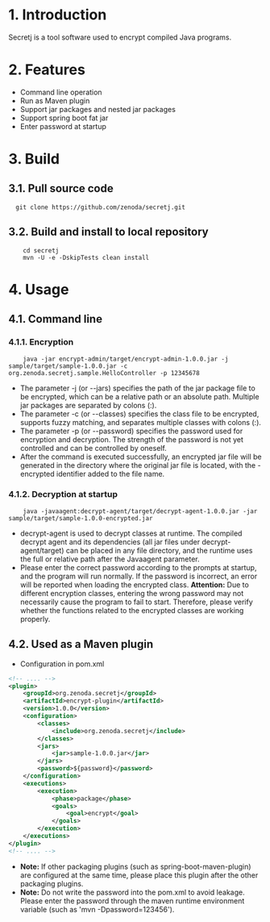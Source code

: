 # 1.  Introduction
Secretj is a tool software used to encrypt compiled Java programs.

# 2.  Features
- Command line operation
- Run as Maven plugin
- Support jar packages and nested jar packages
- Support spring boot fat jar
- Enter password at startup

# 3.  Build
## 3.1.  Pull source code
```shell
  git clone https://github.com/zenoda/secretj.git
```
## 3.2. Build and install to local repository
```shell
    cd secretj
    mvn -U -e -DskipTests clean install
```
# 4.  Usage
## 4.1.  Command line
### 4.1.1.  Encryption
```shell
    java -jar encrypt-admin/target/encrypt-admin-1.0.0.jar -j sample/target/sample-1.0.0.jar -c org.zenoda.secretj.sample.HelloController -p 12345678
```
- The parameter -j (or --jars) specifies the path of the jar package file to be encrypted, which can be a relative path or an absolute path. Multiple jar packages are separated by colons (:).
- The parameter -c (or --classes) specifies the class file to be encrypted, supports fuzzy matching, and separates multiple classes with colons (:).
- The parameter -p (or --password) specifies the password used for encryption and decryption. The strength of the password is not yet controlled and can be controlled by oneself.
- After the command is executed successfully, an encrypted jar file will be generated in the directory where the original jar file is located, with the - encrypted identifier added to the file name.

### 4.1.2. Decryption at startup
```shell
    java -javaagent:decrypt-agent/target/decrypt-agent-1.0.0.jar -jar sample/target/sample-1.0.0-encrypted.jar
```
- decrypt-agent is used to decrypt classes at runtime. The compiled decrypt agent and its dependencies (all jar files under decrypt-agent/target) can be placed in any file directory, and the runtime uses the full or relative path after the Javaagent parameter.
- Please enter the correct password according to the prompts at startup, and the program will run normally. If the password is incorrect, an error will be reported when loading the encrypted class. **Attention:** Due to different encryption classes, entering the wrong password may not necessarily cause the program to fail to start. Therefore, please verify whether the functions related to the encrypted classes are working properly.

## 4.2. Used as a Maven plugin
- Configuration in pom.xml
```xml
<!-- .... -->
<plugin>
    <groupId>org.zenoda.secretj</groupId>
    <artifactId>encrypt-plugin</artifactId>
    <version>1.0.0</version>
    <configuration>
        <classes>
            <include>org.zenoda.secretj</include>
        </classes>
        <jars>
            <jar>sample-1.0.0.jar</jar>
        </jars>
        <password>${password}</password>
    </configuration>
    <executions>
        <execution>
            <phase>package</phase>
            <goals>
                <goal>encrypt</goal>
            </goals>
        </execution>
    </executions>
</plugin>
<!-- .... -->
```
- **Note:** If other packaging plugins (such as spring-boot-maven-plugin) are configured at the same time, please place this plugin after the other packaging plugins.
- **Note:** Do not write the password into the pom.xml to avoid leakage. Please enter the password through the maven runtime environment variable (such as 'mvn -Dpassword=123456').